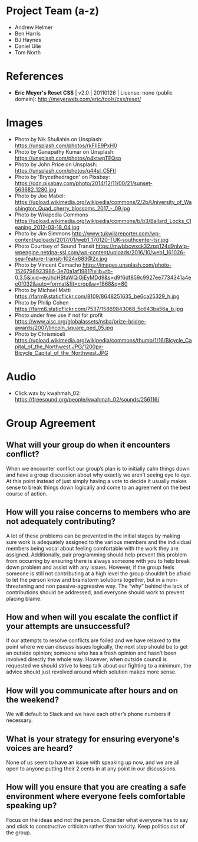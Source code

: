 # Project Team (a-z)
* Andrew Helmer
* Ben Harris
* BJ Haynes
* Daniel Ulie
* Tom North

# References
* **Eric Meyer's Reset CSS** | v2.0 | 20110126 | License: none (public domain): http://meyerweb.com/eric/tools/css/reset/
# Images
* Photo by Nik Shuliahin on Unsplash: https://unsplash.com/photos/rkFIIE9PxH0
* Photo by Ganapathy Kumar on Unsplash: https://unsplash.com/photos/o4ktwpTEQso
* Photo by John Price on Unsplash: https://unsplash.com/photos/q44sI_C5FtI 
* Photo by 'Brycethedragon' on Pixabay: https://cdn.pixabay.com/photo/2014/12/11/00/21/sunset-563682_1280.jpg
* Photo by Joe Mabel: https://upload.wikimedia.org/wikipedia/commons/2/2b/University_of_Washington_Quad_cherry_blossoms_2017_-_09.jpg
* Photo by Wikipedia Commons https://upload.wikimedia.org/wikipedia/commons/b/b3/Ballard_Locks_Cleaning_2012-03-18_04.jpg
* Photo by Jim Simmons http://www.tukwilareporter.com/wp-content/uploads/2017/01/web1_170120-TUK-southcenter-tsr.jpg
* Photo Courtsey of Sound Transit https://mwbbcwxck32zpp124d9nlwip-wpengine.netdna-ssl.com/wp-content/uploads/2016/10/web1_161026-sea-feature-transit-1024x683@2x.jpg
* Photo by Vincent Camacho https://images.unsplash.com/photo-1526798923986-3e70a1af1981?ixlib=rb-0.3.5&ixid=eyJhcHBfaWQiOjEyMDd9&s=d9f6df859c9927ee7734341a4ee0f032&auto=format&fit=crop&w=1868&q=80
* Photo by Michael Matti https://farm9.staticflickr.com/8109/8648251635_be6ca25329_h.jpg
* Photo by Philip Cohen https://farm8.staticflickr.com/7537/15869843068_5c643ba56a_b.jpg
* Photo under free use if not for profit https://www.aisc.org/globalassets/nsba/prize-bridge-awards/2007/lincoln_square_ped_05.jpg
* Photo by Chrismiceli https://upload.wikimedia.org/wikipedia/commons/thumb/1/16/Bicycle_Capital_of_the_Northwest.JPG/1200px-Bicycle_Capital_of_the_Northwest.JPG

# Audio
* Click.wav by kwahmah_02: https://freesound.org/people/kwahmah_02/sounds/256116/

# Group Agreement
## What will your group do when it encounters conflict?
When we encounter conflict our group’s plan is to initially calm things down and have a group discussion about why exactly we aren’t seeing eye to eye. At this point instead of just simply having a vote to decide it usually makes sense to break things down logically and come to an agreement on the best course of action.
## How will you raise concerns to members who are not adequately contributing?
A lot of these problems can be prevented in the initial stages by making sure work is adequately assigned to the various members and the individual members being vocal about feeling comfortable with the work they are assigned. Additionally, pair programming should help prevent this problem from occurring by ensuring there is always someone with you to help break down problem and assist with any issues. However, if the group feels someone is still not contributing at a high level the group shouldn’t be afraid to let the person know and brainstorm solutions together, but in a non-threatening and non passive-aggressive way. The “why” behind the lack of contributions should be addressed, and everyone should work to prevent placing blame. 
## How and when will you escalate the conflict if your attempts are unsuccessful? 
If our attempts to resolve conflicts are foiled  and we have relaxed to the point where we can discuss issues logically, the next step should be to get an outside opinion; someone who has a fresh opinion and hasn’t been involved directly the whole way. However, when outside council is requested we should strive to keep talk about our fighting to a minimum, the advice should just revolved around which solution makes more sense.
## How will you communicate after hours and on the weekend?
We will default to Slack and we have each other’s phone numbers if necessary.
## What is your strategy for ensuring everyone's voices are heard?
None of us seem to have an issue with speaking up now, and we are all open to anyone putting their 2 cents in at any point in our discussions.
## How will you ensure that you are creating a safe environment where everyone feels comfortable speaking up?
Focus on the ideas and not the person. Consider what everyone has to say and stick to constructive criticism rather than toxicity. Keep politics out of the group.
